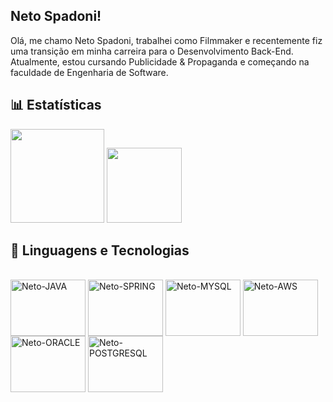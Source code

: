 ##  Neto Spadoni!

Olá, me chamo Neto Spadoni, trabalhei como Filmmaker e recentemente fiz uma transição em minha carreira para o Desenvolvimento Back-End. Atualmente, estou cursando Publicidade & Propaganda e começando na faculdade de Engenharia de Software.

## 📊 Estatísticas
<div>
<img height="150cm" src="https://github-readme-stats.vercel.app/api?username=nespadoni&theme=holi&show_icons=true&hide=contribs,prs">
<img height="120cm" src="https://github-readme-stats.vercel.app/api/top-langs/?username=nespadoni&theme=holi&hide_progress=true">
</div>

## 🤖 Linguagens e Tecnologias
<div style="display: inline_block"><br>
<img align="center" alt="Neto-JAVA" height="90" width="120" src="https://cdn.jsdelivr.net/gh/devicons/devicon@latest/icons/java/java-original-wordmark.svg"/>
<img align="center" alt="Neto-SPRING" height="90" width="120" src="https://cdn.jsdelivr.net/gh/devicons/devicon@latest/icons/spring/spring-original-wordmark.svg" />
<img align="center" alt="Neto-MYSQL" height="90" width="120" src="https://cdn.jsdelivr.net/gh/devicons/devicon@latest/icons/mysql/mysql-original-wordmark.svg" />
<img align="center" alt="Neto-AWS" height="90" width="120" src="https://cdn.jsdelivr.net/gh/devicons/devicon@latest/icons/amazonwebservices/amazonwebservices-original-wordmark.svg" />
<img align="center" alt="Neto-ORACLE" height="90" width="120" src="https://cdn.jsdelivr.net/gh/devicons/devicon@latest/icons/oracle/oracle-original.svg" />
<img align="center" alt="Neto-POSTGRESQL" height="90" width="120" src="https://cdn.jsdelivr.net/gh/devicons/devicon@latest/icons/postgresql/postgresql-plain-wordmark.svg" />
</div>
